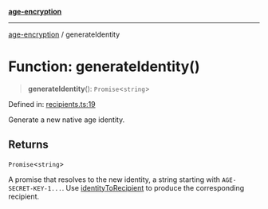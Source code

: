 [**age-encryption**](../README.md)

***

[age-encryption](../README.md) / generateIdentity

# Function: generateIdentity()

> **generateIdentity**(): `Promise`\<`string`\>

Defined in: [recipients.ts:19](https://github.com/FiloSottile/typage/blob/71f68da909e30220d568bfb648bafe630e17f03c/lib/recipients.ts#L19)

Generate a new native age identity.

## Returns

`Promise`\<`string`\>

A promise that resolves to the new identity, a string starting with
`AGE-SECRET-KEY-1...`. Use [identityToRecipient](identityToRecipient.md) to produce the
corresponding recipient.
